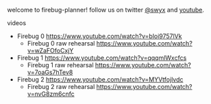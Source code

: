 welcome to firebug-planner! follow us on twitter [@swyx](https://twitter.com/swyx) and [youtube](https://www.youtube.com/user/shawnthe1).

videos

* Firebug 0 https://www.youtube.com/watch?v=bloi9757lVk
  * Firebug 0 raw rehearsal https://www.youtube.com/watch?v=wZaFOfoCxjY
* Firebug 1 https://www.youtube.com/watch?v=qqqmlWxcfcs
  * Firebug 1 raw rehearsal https://www.youtube.com/watch?v=7oaGs7hTev8
* Firebug 2 https://www.youtube.com/watch?v=MYVtfojlvdc
  * Firebug 2 raw rehearsal https://www.youtube.com/watch?v=nvG8zm6cnfc
